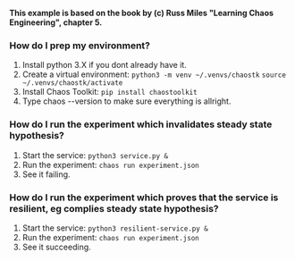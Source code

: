 **This example is based on the book by (c) Russ Miles "Learning Chaos Engineering", chapter 5.**

### How do I prep my environment?
1. Install python 3.X if you dont already have it.
2. Create a virtual environment: 
`python3 -m venv ~/.venvs/chaostk`
`source ~/.venvs/chaostk/activate`
3. Install Chaos Toolkit:
`pip install chaostoolkit`
4. Type chaos --version to make sure everything is allright.

### How do I run the experiment which invalidates steady state hypothesis?
1. Start the service:
`python3 service.py &`
2. Run the experiment:
`chaos run experiment.json`
3. See it failing.

### How do I run the experiment which proves that the service is resilient, eg complies steady state hypothesis?
1. Start the service:
`python3 resilient-service.py &`
2. Run the experiment:
`chaos run experiment.json`
3. See it succeeding.

